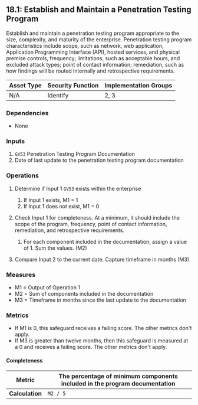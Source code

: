 ## 18.1: Establish and Maintain a Penetration Testing Program

Establish and maintain a penetration testing program appropriate to the size,
complexity, and maturity of the enterprise. Penetration testing program
characteristics include scope, such as network, web application,
Application Programming Interface (API), hosted services, and physical
premise controls, frequency; limitations, such as acceptable hours, and
excluded attack types; point of contact information; remediation, such
as how findings will be routed internally and retrospective
requirements.

| Asset Type   | Security Function   | Implementation Groups |
| ------------ | ------------------- | --------------------- |
| N/A          | Identify            | 2, 3                  |

### Dependencies

-   None

### Inputs

1.  `GV53` Penetration Testing Program Documentation
2.  Date of last update to the penetration testing program documentation

### Operations

1.  Determine if Input 1 `GV53` exists within the enterprise

    1.  If Input 1 exists, M1 = 1
    2.  If Input 1 does not exist, M1 = 0

2.  Check Input 1 for completeness. At a minimum, it should include the scope of the program, frequency, point of contact information, remediation, and retrospective requirements.

    1.  For each component included in the documentation, assign a value of 1. Sum the values. (M2)

3.  Compare Input 2 to the current date. Capture timeframe in months (M3)

### Measures

-   M1 = Output of Operation 1
-   M2 = Sum of components included in the documentation
-   M3 = Timeframe in months since the last update to the documentation

### Metrics

-   If M1 is 0, this safeguard receives a failing score. The other
    metrics don\'t apply.
-   If M3 is greater than twelve months, then this safeguard is measured
    at a 0 and receives a failing score. The other metrics don\'t apply.

#### Completeness

| **Metric**      | The percentage of minimum components included in the program documentation |
|-----------------|----------------------------------------------------------------------------|
| **Calculation** | `M2 / 5`                                                            |

